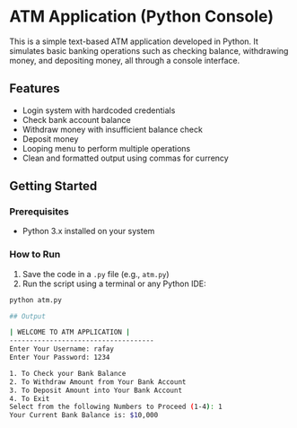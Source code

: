 # ATM Application (Python Console)

This is a simple text-based ATM application developed in Python. It simulates basic banking operations such as checking balance, withdrawing money, and depositing money, all through a console interface.

## Features

- Login system with hardcoded credentials
- Check bank account balance
- Withdraw money with insufficient balance check
- Deposit money
- Looping menu to perform multiple operations
- Clean and formatted output using commas for currency

## Getting Started

### Prerequisites
- Python 3.x installed on your system

### How to Run
1. Save the code in a `.py` file (e.g., `atm.py`)
2. Run the script using a terminal or any Python IDE:

```bash
python atm.py

## Output

| WELCOME TO ATM APPLICATION |
------------------------------------
Enter Your Username: rafay
Enter Your Password: 1234

1. To Check your Bank Balance
2. To Withdraw Amount from Your Bank Account
3. To Deposit Amount into Your Bank Account
4. To Exit
Select from the following Numbers to Proceed (1-4): 1
Your Current Bank Balance is: $10,000

